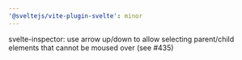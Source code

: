 ```yaml
---
'@sveltejs/vite-plugin-svelte': minor
---
```


svelte-inspector: use arrow up/down to allow selecting parent/child elements that cannot be moused over (see #435)
